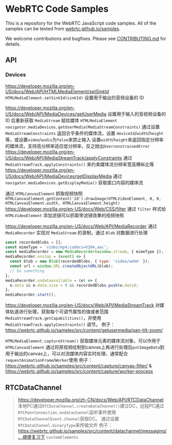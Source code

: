 # WebRTC Code Samples

This is a repository for the WebRTC JavaScript code samples. All of the samples can be tested from [webrtc.github.io/samples](https://webrtc.github.io/samples).

We welcome contributions and bugfixes. Please see [CONTRIBUTING.md](https://github.com/webrtc/samples/blob/gh-pages/CONTRIBUTING.md) for details.

## API

### Devices

https://developer.mozilla.org/en-US/docs/Web/API/HTMLMediaElement/setSinkId
`HTMLMediaElement.setSinkId(sinkId)` 设置用于输出的音频设备的 ID

https://developer.mozilla.org/en-US/docs/Web/API/MediaDevices/getUserMedia
设置用于输入的音视频设备的 ID 后重新获取 `MediaStream` 赋给媒体 `HTMLMediaElement`
`navigator.mediaDevices.getUserMedia(MediaStreamConstraints)`
通过设置 `MediaStreamConstraints` 返回合乎条件的媒体流，设置 `deviceId`/`width`/`height`等，或设置`video`/`audio`为`false`来禁止输入
设置`width`/`height`来返回指定分辨率的媒体流，支持高分辨率适应低分辨率，反之抛出`OverconstrainedError`
https://developer.mozilla.org/en-US/docs/Web/API/MediaStreamTrack/applyConstraints
通过 `MediaStreamTrack.applyConstraints()` 来约束媒体流分辨率宽高横纵比等
https://developer.mozilla.org/en-US/docs/Web/API/MediaDevices/getDisplayMedia
通过 `navigator.mediaDevices.getDisplayMedia()` 获取窗口内容的媒体流

通过 `HTMLCanvasElement` 抓取视频快照
`HTMLCanvasElement.getContext('2d').drawImage(HTMLVideoElement, 0, 0, HTMLCanvasElement.width, HTMLCanvasElement.height)`
https://developer.mozilla.org/en-US/docs/Web/CSS/filter
通过 `filter` 样式给 `HTMLVideoElement` 添加滤镜可以抓取带滤镜效果的视频快照

https://developer.mozilla.org/en-US/docs/Web/API/MediaRecorder
通过 `MediaRecorder` 实现对 `MediaStream` 的录制，通过 `Blob` 对数据进行处理
```js
const recordedBlobs = [];
const mimeType = 'video/mp4;codecs=h264,aac';
const mediaRecorder = new MediaRecorder(window.stream, { mimeType });
mediaRecorder.onstop = (event) => {
  const blob = new Blob(recordedBlobs, { type: 'video/webm' });
  const url = window.URL.createObjectURL(blob);
  // Do something
};
mediaRecorder.ondataavailable = (e) => {
  e.data && e.data.size > 0 && recordedBlobs.push(e.data);
};
mediaRecorder.start();
```

https://developer.mozilla.org/en-US/docs/Web/API/MediaStreamTrack
对媒体轨道进行处理，获取每个可调节属性的值或者范围 `MediaStreamTrack.getCapabilities()`，并使用 `MediaStreamTrack.applyConstraints()` 调节。
例子：https://webrtc.github.io/samples/src/content/getusermedia/pan-tilt-zoom/

`HTMLMediaElement.captureStream()` 获取媒体元素的媒体流对象，可以作用于`HTMLCanvasElement`
通过将原视频绘制到canvas上再进行处理后`putImageData`到用于输出的canvas上，可以对流媒体内容实时处理，通常配合`requestAnimationFrame`/`Worker`使用
例子：https://webrtc.github.io/samples/src/content/capture/canvas-filter/ & https://webrtc.github.io/samples/src/content/capture/worker-process

## RTCDataChannel
> https://developer.mozilla.org/zh-CN/docs/Web/API/RTCDataChannel
本地PC通过`RTCDataChannel.createDataChannel()`建立DC，远程PC通过`RTCPeerConnection.ondatachannel`监听事件使用`RTCDataChannelEvent.channel`获取DC。
通过设置`RTCDataChannel.binaryType`来传输文件
例子：https://webrtc.github.io/samples/src/content/datachannel/messaging/，顺便复习下 `customElements`
